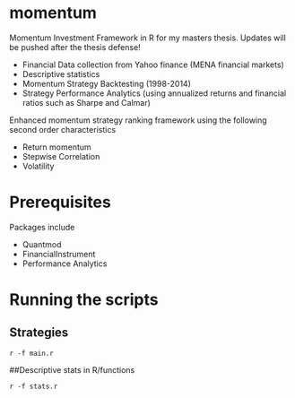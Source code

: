 # momentum
Momentum Investment Framework in R for my masters thesis. Updates will be pushed after the thesis defense!
- Financial Data collection from Yahoo finance (MENA financial markets)
- Descriptive statistics 
- Momentum Strategy Backtesting (1998-2014)
- Strategy Performance Analytics (using annualized returns and financial ratios such as Sharpe and Calmar)

Enhanced momentum strategy ranking framework using the following second order characteristics
- Return momentum
- Stepwise Correlation
- Volatility 

# Prerequisites
Packages include
- Quantmod
- FinancialInstrument
- Performance Analytics

# Running the scripts
## Strategies
```
r -f main.r
```
##Descriptive stats
in R/functions
```
r -f stats.r
```





